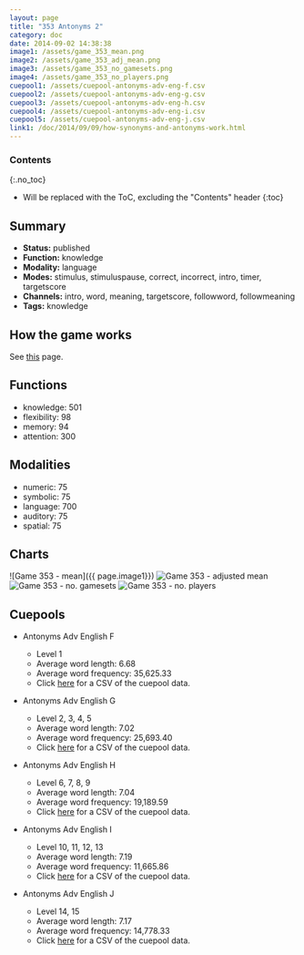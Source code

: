 ```yaml
---
layout: page
title: "353 Antonyms 2"
category: doc
date: 2014-09-02 14:38:38
image1: /assets/game_353_mean.png
image2: /assets/game_353_adj_mean.png
image3: /assets/game_353_no_gamesets.png
image4: /assets/game_353_no_players.png
cuepool1: /assets/cuepool-antonyms-adv-eng-f.csv
cuepool2: /assets/cuepool-antonyms-adv-eng-g.csv
cuepool3: /assets/cuepool-antonyms-adv-eng-h.csv
cuepool4: /assets/cuepool-antonyms-adv-eng-i.csv
cuepool5: /assets/cuepool-antonyms-adv-eng-j.csv
link1: /doc/2014/09/09/how-synonyms-and-antonyms-work.html
---
```


### Contents
{:.no_toc}

* Will be replaced with the ToC, excluding the "Contents" header
{:toc}

## Summary
<p>
<ul>
<li><strong>Status:</strong> published</li>
<li><strong>Function:</strong> knowledge</li>
<li><strong>Modality:</strong> language</li>
<li><strong>Modes:</strong> stimulus, stimuluspause, correct, incorrect, intro, timer, targetscore</li>
<li><strong>Channels:</strong> intro, word, meaning, targetscore, followword, followmeaning</li>
<li><strong>Tags:</strong> knowledge</li>
</ul>
</p>

## How the game works
<p>
See <a href="{{ page.link1 }}">this</a> page.
</p>

## Functions
<p>
<ul>
<li>knowledge: 501</li>
<li>flexibility: 98</li>
<li>memory: 94</li>
<li>attention: 300</li>
</ul>
</p>

## Modalities
<p>
<ul>
<li>numeric: 75</li>
<li>symbolic: 75</li>
<li>language: 700</li>
<li>auditory: 75</li>
<li>spatial: 75</li>
</ul>
</p>

## Charts
![Game 353 - mean]({{ page.image1}})
![Game 353 - adjusted mean]({{page.image2}})
![Game 353 - no. gamesets]({{page.image3}})
![Game 353 - no. players]({{page.image4}})

## Cuepools
<p>
<ul>
<li>Antonyms Adv English F</li>
<ul>
<li>Level 1</li>
<li>Average word length: 6.68</li>
<li>Average word frequency: 35,625.33</li>
<li>Click <a href="{{ page.cuepool1 }}">here</a> for a CSV of the cuepool data.</li>
</ul>
</ul>
</p>

<p>
<ul>
<li>Antonyms Adv English G</li>
<ul>
<li>Level 2, 3, 4, 5</li>
<li>Average word length: 7.02</li>
<li>Average word frequency: 25,693.40</li>
<li>Click <a href="{{ page.cuepool2 }}">here</a> for a CSV of the cuepool data.</li>
</ul>
</ul>
</p>

<p>
<ul>
<li>Antonyms Adv English H</li>
<ul>
<li>Level 6, 7, 8, 9</li>
<li>Average word length: 7.04</li>
<li>Average word frequency: 19,189.59</li>
<li>Click <a href="{{ page.cuepool3 }}">here</a> for a CSV of the cuepool data.</li>
</ul>
</ul>
</p>

<p>
<ul>
<li>Antonyms Adv English I</li>
<ul>
<li>Level 10, 11, 12, 13</li>
<li>Average word length: 7.19</li>
<li>Average word frequency: 11,665.86</li>
<li>Click <a href="{{ page.cuepool4 }}">here</a> for a CSV of the cuepool data.</li>
</ul>
</ul>
</p>

<p>
<ul>
<li>Antonyms Adv English J</li>
<ul>
<li>Level 14, 15</li>
<li>Average word length: 7.17</li>
<li>Average word frequency: 14,778.33</li>
<li>Click <a href="{{ page.cuepool5 }}">here</a> for a CSV of the cuepool data.</li>
</ul>
</ul>
</p>
